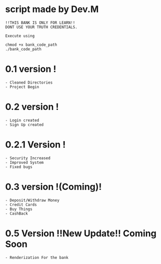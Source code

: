 # script made by Dev.M

    !!THIS BANK IS ONLY FOR LEARN!!
    DONT USE YOUR TRUTH CREDENTIALS.
    
    Execute using

    chmod +x bank_code_path
    ./bank_code_path


# 0.1 version !
    - Cleaned Directories
    - Project Begin

# 0.2 version !
    - Login created
    - Sign Up created

# 0.2.1 Version !
    - Security Increased
    - Improved System
    - Fixed bugs

# 0.3 version !(Coming)!
    - Deposit/Withdraw Money
    - Credit Cards
    - Buy Things
    - CashBack

# 0.5 Version !!New Update!! Coming Soon
    - Renderization For the bank

